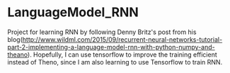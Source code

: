 # LanguageModel_RNN
Project for learning RNN by following Denny Britz's post from his blog(http://www.wildml.com/2015/09/recurrent-neural-networks-tutorial-part-2-implementing-a-language-model-rnn-with-python-numpy-and-theano). Hopefully, I can use tensorflow to improve the training efficient instead of Theno, since I am also learning to use Tensorflow to train RNN. 
